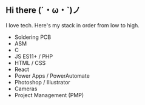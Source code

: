 ## Hi there (´・ω・`)ノ
I love tech. Here's my stack in order from low to high.
- Soldering PCB
- ASM
- C
- JS ES11+ / PHP
- HTML / CSS
- React
- Power Apps / PowerAutomate
- Photoshop / Illustrator
- Cameras
- Project Management (PMP)
